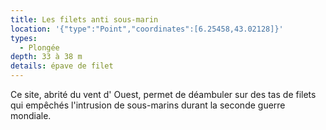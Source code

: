 ```yaml
---
title: Les filets anti sous-marin
location: '{"type":"Point","coordinates":[6.25458,43.02128]}'
types:
  - Plongée
depth: 33 à 38 m
details: épave de filet
---
```

Ce site, abrité du vent d' Ouest, permet de déambuler sur des tas de filets qui empêchés l'intrusion de sous-marins durant la seconde guerre mondiale. 
